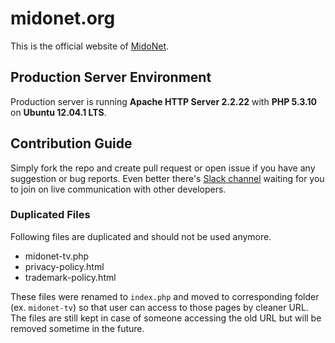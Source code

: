 # midonet.org

This is the official website of [MidoNet](http://www.midonet.org).

## Production Server Environment

Production server is running **Apache HTTP Server 2.2.22** with **PHP 5.3.10** on **Ubuntu 12.04.1 LTS**.

## Contribution Guide

Simply fork the repo and create pull request or open issue if you have any suggestion or bug reports. Even better there's [Slack channel](http://slack.midonet.org) waiting for you to join on live communication with other developers.

### Duplicated Files

Following files are duplicated and should not be used anymore.

- midonet-tv.php
- privacy-policy.html
- trademark-policy.html

These files were renamed to `index.php` and moved to corresponding folder (ex. `midonet-tv`) so that user can access to those pages by cleaner URL. The files are still kept in case of someone accessing the old URL but will be removed sometime in the future.
